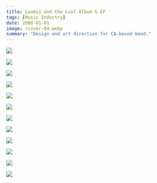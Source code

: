 ```yaml
---
title: Loomis and the Lust Album & EP
tags: [Music Industry]
date: 2008-01-01
image: /cover-04.webp
summary: "Design and art direction for CA-based band."
---
```



![](/2009-04-17-1206-loomis-inside.webp)

![](/disc-color.webp)

![](/2009-04-17-1206-loomis-outside-02.webp)

![](/2009-04-17-1206-loomis-outside-01.webp)

![](/loomis-inside.webp)

![](/loomis-disc.webp)

![](/Picture_1.webp)

![](/loomis-outside.webp)

![](/Picture_2.webp)

![](/cover-01.webp)

![](/cover-02.webp)

![](/cover-03.webp)